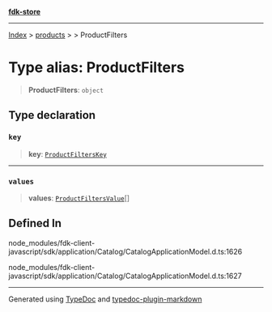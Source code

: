 [**fdk-store**](../../../README.md)
***

[Index](../../../API.md) > [products](../../README.md) > [<internal>](../README.md) > ProductFilters

# Type alias: ProductFilters

> **ProductFilters**: `object`

## Type declaration

### `key`

> **key**: [`ProductFiltersKey`](type-alias.ProductFiltersKey.md)

***

### `values`

> **values**: [`ProductFiltersValue`](type-alias.ProductFiltersValue.md)[]

## Defined In

node\_modules/fdk-client-javascript/sdk/application/Catalog/CatalogApplicationModel.d.ts:1626

node\_modules/fdk-client-javascript/sdk/application/Catalog/CatalogApplicationModel.d.ts:1627

***
Generated using [TypeDoc](https://typedoc.org/) and [typedoc-plugin-markdown](https://www.npmjs.com/package/typedoc-plugin-markdown)
